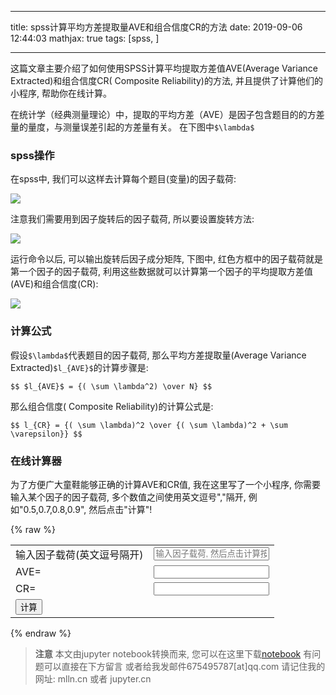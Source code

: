 
---

title: spss计算平均方差提取量AVE和组合信度CR的方法
date: 2019-09-06 12:44:03
mathjax: true
tags: [spss, ]

---


这篇文章主要介绍了如何使用SPSS计算平均提取方差值AVE(Average Variance Extracted)和组合信度CR( Composite Reliability)的方法, 并且提供了计算他们的小程序, 帮助你在线计算。

<!-- more -->

在统计学（经典测量理论）中，提取的平均方差（AVE）是因子包含题目的的方差量的量度，与测量误差引起的方差量有关。  在下图中`$\lambda$`

### spss操作

在spss中, 我们可以这样去计算每个题目(变量)的因子载荷:

<img src="imgs/factor-analysis-menue.png">

注意我们需要用到因子旋转后的因子载荷, 所以要设置旋转方法:

<img src="imgs/factor-analysis-dialog.png">

运行命令以后, 可以输出旋转后因子成分矩阵, 下图中, 红色方框中的因子载荷就是第一个因子的因子载荷, 利用这些数据就可以计算第一个因子的平均提取方差值(AVE)和组合信度(CR):

<img src="imgs/rotated-component-matrix.png">

### 计算公式

假设`$\lambda$`代表题目的因子载荷, 那么平均方差提取量(Average Variance Extracted)`$l_{AVE}$`的计算步骤是:

`$$
$l_{AVE}$ = {( \sum \lambda^2) \over N}
$$`

那么组合信度( Composite Reliability)的计算公式是:

`$$
l_{CR} = {( \sum \lambda)^2 \over {( \sum \lambda)^2 + \sum \varepsilon}}
$$`

### 在线计算器

为了方便广大童鞋能够正确的计算AVE和CR值, 我在这里写了一个小程序, 你需要输入某个因子的因子载荷,
多个数值之间使用英文逗号","隔开, 例如"0.5,0.7,0.8,0.9", 
然后点击"计算"!

{% raw %}

<script>
console.log('hello')
</script>

<table class="table">
    <tr>
        <td>输入因子载荷(英文逗号隔开)</td>
        <td>
           <input id="loads" class="form-control" placeholder="输入因子载荷, 然后点击计算按钮" type="text">
        </td>
    </tr>
    <tr><td>AVE=</td><td> <input readonly class="form-control" id="ave" type="number"></td>
    </tr>
    <tr><td>CR=</td><td ><input readonly class="form-control" id="cr" type="number"></td></tr>
    <tr><td colspan="2"><button onclick="cal_cr()" class="btn btn-default">计算</button></td></tr>
</table>

<script>
    function cal_cr(){
        let loadsIpt = $('#loads')
        $('#ave').val('')
        $('#cr').val('')

        let loads = []
        let loadvalues = loadsIpt.val()
        if(!loadvalues){
            alert('没有因子载荷')
            return
        }
        let sm = 0
        let sm2 = 0
        let epsm = 0
        let n_item = 0
        loadvalues.split(',').forEach(v=>{
            n_item += 1
            let load = parseFloat(v)
            loads.push(load)
            sm += load
            sm2 += load * load
            epsm += 1 - load*load
        })
        let ave = sm2 / n_item
        let cr = sm * sm / (sm*sm + epsm)
        $('#ave').val(ave)
        $('#cr').val(cr)
    }
</script>

{% endraw %}



> **注意**
> 本文由jupyter notebook转换而来, 您可以在这里下载[notebook](spss计算平均方差提取量AVE和组合信度CR的方法.ipynb)
> 有问题可以直接在下方留言
> 或者给我发邮件675495787[at]qq.com
> 请记住我的网址: mlln.cn 或者 jupyter.cn
